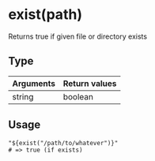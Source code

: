 # exist(path)

Returns true if given file or directory exists

## Type

Arguments | Return values
---|---
string | boolean

## Usage

```hcl
"${exist("/path/to/whatever")}"
# => true (if exists)
```
